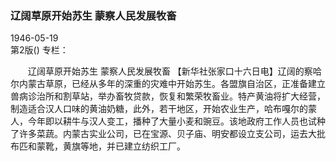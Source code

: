 ### 辽阔草原开始苏生  蒙察人民发展牧畜  

1946-05-19  
第2版()
专栏：

　　辽阔草原开始苏生
    蒙察人民发展牧畜
    【新华社张家口十六日电】辽阔的察哈尔内蒙古草原，已经从多年的深重的灾难中开始苏生。各盟旗自治区，正准备建立兽病诊治所和割草站，举办畜牧贷款，恢复和繁荣牧畜业。特产黄油将扩大经营，制造适合汉人口味的黄油奶糖，此外，若干地区，开始农业生产，哈布嘎尔的蒙人，今年即以耕牛与汉人变工，播种了大量小麦和豌豆。该地政府工作人员也试种了许多菜蔬。内蒙古实业公司，已在宝源、贝子庙、明安都设立支公司，运去大批布匹和蒙靴，黄旗等地，并已建立纺织工厂。  
